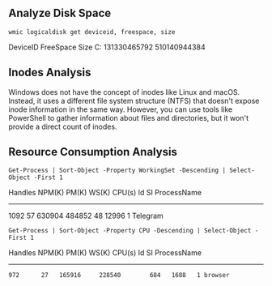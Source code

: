 ## Analyze Disk Space

```shell
wmic logicaldisk get deviceid, freespace, size
```

DeviceID  FreeSpace     Size
C:        131330465792  510140944384

## Inodes Analysis

Windows does not have the concept of inodes like Linux and macOS. Instead, it uses a different file system structure (NTFS) that doesn't expose inode information in the same way. However, you can use tools like PowerShell to gather information about files and directories, but it won't provide a direct count of inodes.

## Resource Consumption Analysis

```shell
Get-Process | Sort-Object -Property WorkingSet -Descending | Select-Object -First 1
```

Handles  NPM(K)    PM(K)      WS(K)     CPU(s)     Id  SI ProcessName
-------  ------    -----      -----     ------     --  -- -----------
   1092      57   630904     484852         48  12996   1 Telegram

```shell
Get-Process | Sort-Object -Property CPU -Descending | Select-Object -First 1
```

Handles  NPM(K)    PM(K)      WS(K)     CPU(s)     Id  SI ProcessName
-------  ------    -----      -----     ------     --  -- -----------
    972      27   165916     228540        684   1688   1 browser